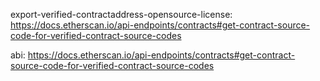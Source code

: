 export-verified-contractaddress-opensource-license: https://docs.etherscan.io/api-endpoints/contracts#get-contract-source-code-for-verified-contract-source-codes

abi: https://docs.etherscan.io/api-endpoints/contracts#get-contract-source-code-for-verified-contract-source-codes